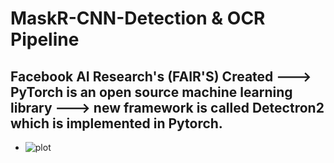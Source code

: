 # MaskR-CNN-Detection & OCR Pipeline 
## Facebook AI Research's (FAIR'S) Created ---> PyTorch is an open source machine learning library ---> new framework is called Detectron2 which is implemented in Pytorch.
- ![plot](https://github.com/AbirKhan96/SampleImages_AI-ML/blob/main/Track_A-Ladybug-1285.jpg)
